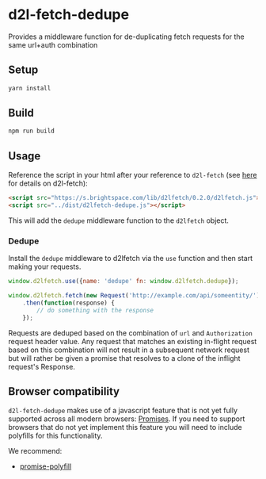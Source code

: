 # d2l-fetch-dedupe
Provides a middleware function for de-duplicating fetch requests for the same url+auth combination

## Setup

```sh
yarn install
```

## Build

```sh
npm run build
```

## Usage

Reference the script in your html after your reference to `d2l-fetch` (see [here](https://github.com/Brightspace/d2l-fetch) for details on d2l-fetch):

```html
<script src="https://s.brightspace.com/lib/d2lfetch/0.2.0/d2lfetch.js"></script>
<script src="../dist/d2lfetch-dedupe.js"></script>
```

This will add the `dedupe` middleware function to the `d2lfetch` object.

### Dedupe

Install the `dedupe` middleware to d2lfetch via the `use` function and then start making your requests.

```js
window.d2lfetch.use({name: 'dedupe' fn: window.d2lfetch.dedupe});

window.d2lfetch.fetch(new Request('http://example.com/api/someentity/'))
	.then(function(response) {
		// do something with the response
	});
```

Requests are deduped based on the combination of `url` and `Authorization` request header value.
Any request that matches an existing in-flight request based on this combination will not result
in a subsequent network request but will rather be given a promise that resolves to a clone of
the inflight request's Response.

## Browser compatibility

`d2l-fetch-dedupe` makes use of a javascript feature that is not yet fully supported across all modern browsers: [Promises](https://developer.mozilla.org/en/docs/Web/JavaScript/Reference/Global_Objects/Promise). If you need to support browsers that do not yet implement this feature you will need to include polyfills for this functionality.

We recommend:

* [promise-polyfill](https://github.com/PolymerLabs/promise-polyfill/)
